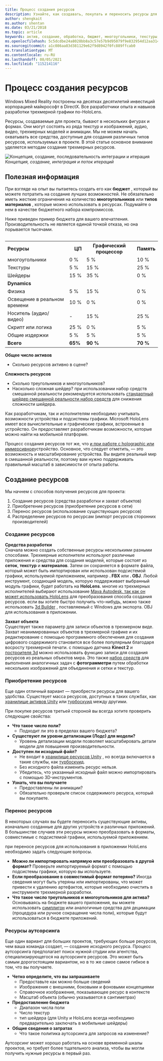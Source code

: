 ```yaml
---
title: Процесс создания ресурсов
description: Узнайте, как создавать, покупать и переносить ресурсы для работы в смешанной реальности.
author: shengkait
ms.author: shentan
ms.date: 03/21/2018
ms.topic: article
keywords: актив, создание, обработка, бюджет, многоугольники, текстуры, шейдеры, производительность, гарнитура смешанной реальности, гарнитура windows mixed reality, гарнитура виртуальной реальности, HoloLens, мртк, смешанная реальность набор средств, активы
ms.openlocfilehash: 5c5dcdbe24a8028bb8a3c57e57b9d95079f9e832954d12aa31421dd75f1b6982
ms.sourcegitcommit: a1c086aa83d381129e62f9d8942f0fc889ffcab0
ms.translationtype: MT
ms.contentlocale: ru-RU
ms.lasthandoff: 08/05/2021
ms.locfileid: "115214116"
---
```

# <a name="asset-creation-process"></a>Процесс создания ресурсов

Windows Mixed Reality построены на десятках десятилетий инвестиций корпорацией майкрософт в DirectX. Все разработчики опыта и навыков разработки трехмерной графики по-HoloLens.

Ресурсы, создаваемые для проекта, бывают в нескольких фигурах и формах. Они могут состоять из ряда текстур и изображений, аудио, видео, трехмерных моделей и анимации. Мы не можем начать охватывать все средства, доступные для создания различных типов ресурсов, используемых в проекте. В этой статье основное внимание уделяется методам создания трехмерных ресурсов.

![Концепция, создание, последовательность интеграции и итерация](images/concept-creation-integration-iteration-flow-640px.jpg)<br>
*Концепция, создание, интеграция и поток итераций*

## <a name="things-to-consider"></a>Полезная информация

При взгляде на опыт вы пытаетесь создать его как **бюджет** , который вы можете потратить на создание лучших возможностей. Не обязательно иметь жесткие ограничения на количество **многоугольников** или **типов материалов** , которые можно использовать в ресурсах. Подумайте о нем в качестве бюджетного набора компромиссов.

Ниже приведен пример бюджета для вашего впечатления. Производительность не является единой точкой отказа, но она порывается тысячами.
<br>

<table style="float:right; margin-left: 10px;">
<tr>
<th style="text-align:left;"><b>Ресурсы</b></th><th style="text-align:right;"> ЦП</th><th> Графический процессор</th><th> Память</th>
</tr><tr>
<td> многоугольники</td><td> 0 %</td><td> 5 %</td><td> 10 %</td>
</tr><tr>
<td> Текстуры</td><td> 5 %</td><td> 15 %</td><td>25 %</td>
</tr><tr>
<td> Шейдеры</td><td> 15 %</td><td> 35 %</td><td> 0 %</td>
</tr><tr>
<td> <b>Dynamics</b></td><td></td><td></td><td></td>
</tr><tr>
<td> Физика</td><td> 5 %</td><td> 15 %</td><td> 0 %</td>
</tr><tr>
<td> Освещение в реальном времени</td><td> 10 %</td><td> 0 %</td><td> 0 %</td>
</tr><tr>
<td> Носитель (аудио/видео)</td><td> -</td><td> 15 %</td><td> 25 %</td>
</tr><tr>
<td> Скрипт или логика</td><td> 25 %</td><td> 0 %</td><td> 5 %</td>
</tr><tr>
<td> Общие издержки</td><td> 5 %</td><td> 5 %</td><td> 5 %</td>
</tr><tr>
<td> <b>Всего</b></td><td> <b>65%</b></td><td> <b>90 %</b></td><td> <b>70 %</b></td>
</tr>
</table>

**Общее число активов**
* Сколько ресурсов активно в сцене?

**Сложность ресурсов**
* Сколько треугольников и многоугольников?
* Насколько сложная шейдер? при использовании набор средств смешанной реальности рекомендуется использовать [стандартный шейдер смешанной реальности набор средств](https://github.com/microsoft/MixedRealityToolkit-Unity/blob/mrtk_release/Documentation/README_MRTKStandardShader.md) для снижения сложности шейдера.

Как разработчикам, так и исполнителям необходимо учитывать возможности устройства и подсистемы графики. Microsoft HoloLens имеет все вычислительные и графические графики, встроенные в устройство. Он предоставляет разработчикам возможности, которые можно найти на мобильной платформе.

Процесс создания ресурсов тот же, что [и при работе с holographic или иммерсивное](../discover/mixed-reality.md#the-mixed-reality-spectrum)устройство. Основное, что следует отметить, — это возможность и масштабирование устройства. Вы видите реальный мир в смешанной реальности, поэтому вам нужно поддерживать правильный масштаб в зависимости от опыта работы.

## <a name="authoring-assets"></a>Создание ресурсов

Мы начнем с способов получения ресурсов для проекта:
1. Создание ресурсов (средства разработки и захват объектов)
2. Приобретение ресурсов (приобретение ресурсов в сети)
3. Перенос ресурсов (использование существующих ресурсов)
4. Распределение ресурсов по ресурсам (импорт ресурсов сторонних производителей)

### <a name="creating-assets"></a>Создание ресурсов

**Средства разработки**<br>
Сначала можно создать собственные ресурсы несколькими разными способами. Трехмерные исполнители используют различные приложения и средства для создания моделей, которые состоят из **сеток**, **текстур** и **материалов**. Затем он сохраняется в формате файла, который может быть импортирован или использован подсистемой графики, используемой приложением, например **. FBX** или **. OBJ**. Любой инструмент, создающий модель, которую поддерживает выбранный модуль графики, будет работать на **HoloLens**. многие из трехмерных исполнителей выбирают использование [Maya Autodesk, так как он может использовать HoloLens](https://www.youtube.com/watch?v=q0K3n0Gf8mA) для преобразования способа создания ресурсов. если вы хотите быстро получить что-нибудь, можно также использовать [3d Builder](https://developer.microsoft.com/windows/hardware/3d-print/3d-builder-resources) , поставляемый с Windows для экспорта. OBJ для использования в приложении.

**Захват объекта**<br>
Существует также параметр для записи объектов в трехмерном виде. Захват неанимированных объектов в трехмерной графике и их редактирование с помощью программного обеспечения для создания цифрового содержимого становится все более популярным благодаря восросту трехмерной печати. с помощью датчика **Kinect 2** и [построителя 3d](https://developer.microsoft.com/windows/hardware/3d-print/3d-builder-resources) можно использовать функцию записи для создания ресурсов из реальных объектов мира. Это также [набор средств](https://en.wikipedia.org/wiki/Comparison_of_photogrammetry_software) для выполнения аналогичных задач с **фотограмметри** путем обработки нескольких изображений для объединения и сетки и текстур.

### <a name="purchasing-assets"></a>Приобретение ресурсов

Еще один отличный вариант — приобрести ресурсы для вашего удобства. Существует масса ресурсов, доступных в таких службах, как [хранилище активов Unity](https://www.assetstore.unity3d.com/) или [турбоскуид](https://www.turbosquid.com/) между другими.

При покупке ресурсов третьей стороной вы всегда хотите проверить следующие свойства:
* **Что такое число поли?**
  * Подходит ли это в пределах вашего бюджета?
* **Существуют ли уровни детализации (Лодс) для модели?**
  * Уровень детализации модели позволяет масштабировать детали модели для повышения производительности.
* **Доступен ли исходный файл?**
  * Не входит в [хранилище ресурсов Unity](https://www.assetstore.unity3d.com/) , но всегда включается в такие службы, как [турбоскуид](https://www.turbosquid.com/).
  * Без исходного файла изменить ресурс нельзя.
  * Убедитесь, что указанный исходный файл можно импортировать с помощью 3D-инструментов.
* **Узнать, что вы получаете**
  * Предоставлены ли анимации?
  * Обязательно проверьте список содержимого ресурса, который вы покупаете.

### <a name="porting-assets"></a>Перенос ресурсов

В некоторых случаях вы будете переносить существующие активы, изначально созданные для других устройств и различных приложений. В большинстве случаев эти ресурсы можно преобразовать в форматы, совместимые с подсистемой графики, используемой приложением.

при переносе ресурсов для использования в приложении HoloLens необходимо задать следующие вопросы.
* **Можно ли импортировать напрямую или преобразовать в другой формат?** Проверьте импортируемый формат с помощью подсистемы графики, которую вы используете.
* **Если преобразование в совместимый формат потеряно?** Иногда сведения могут быть утеряны или импортированы, что может привести к удалению артефактов, которые необходимо очистить в инструменте трехмерной разработки.
* **Что такое число треугольников и многоугольников для актива?** Основываясь на бюджете вашего приложения, вы можете использовать [симплигон](https://www.simplygon.com/) или аналогичные средства для децимации (процедура или ручное сокращение числа поли), которые будут использоваться в бюджете приложений.

### <a name="outsourcing-assets"></a>Ресурсы аутсорсинга

Еще один вариант для больших проектов, требующих больше ресурсов, чем ваша команда создает, — создание исходного ресурса. Процесс аутсорсинга предполагает поиск нужной студии или агентства, специализирующегося на аутсорсинге ресурсов. Это может быть самым дорогостоящим вариантом, но в то же самое самое гибкое в том, что вы получаете.
* **Четко определите, что вы запрашиваете**
  * Предоставьте как можно больше сведений
  * Изображения с внешними, боковыми и фоновыми концепциями
  * Справочное изображение, показывающее ресурс в контексте
  * Масштаб объекта (обычно указывается в сантиметрах)
* **Предоставление бюджета**
  * Диапазон числа поли
  * Число текстур
  * тип шейдера (для Unity и HoloLens всегда необходимо предварительно заключать в мобильные шейдеры)
* **Общие сведения о затратах**
  * Что такое политика аутсорсинга для запросов на изменение?

Аутсорсинг может хорошо работать на основе временной шкалы проектов, но требует более тщательного анализа, чтобы вы могли получить нужные ресурсы в первый раз.
